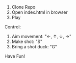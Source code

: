1. Clone Repo
2. Open index.html in browser
3. Play

Control:

1. Aim movement: "←, ↑, ↓, →"
2. Make shot: "S"
3. Bring a shot duck: "G"

Have Fun!